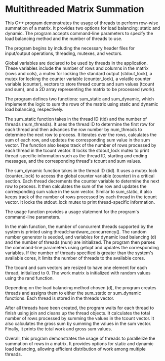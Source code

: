 # Multithreaded Matrix Summation

This C++ program demonstrates the usage of threads to perform row-wise summation of a matrix. It provides two options for load balancing: static and dynamic. The program accepts command-line parameters to specify the load balancing method and the number of threads to use.

The program begins by including the necessary header files for input/output operations, threading, mutexes, and vectors.

Global variables are declared to be used by threads in the application. These variables include the number of rows and columns in the matrix (rows and cols), a mutex for locking the standard output (stdout_lock), a mutex for locking the counter variable (counter_lock), a volatile counter variable (counter), vectors to store thread counts and sum values (tcount and sum), and a 2D array representing the matrix to be processed (work).

The program defines two functions: sum_static and sum_dynamic, which implement the logic to sum the rows of the matrix using static and dynamic load balancing, respectively.

The sum_static function takes in the thread ID (tid) and the number of threads (num_threads). It uses the thread ID to determine the first row for each thread and then advances the row number by num_threads to determine the next row to process. It iterates over the rows, calculates the sum of each row, and updates the corresponding sum value in the sum vector. The function also keeps track of the number of rows processed by each thread in the tcount vector. It locks the stdout_lock mutex to print thread-specific information such as the thread ID, starting and ending messages, and the corresponding thread's tcount and sum values.

The sum_dynamic function takes in the thread ID (tid). It uses a mutex lock (counter_lock) to access the global counter variable (counter) in a critical section. Each thread decrements the counter variable to determine the next row to process. It then calculates the sum of the row and updates the corresponding sum value in the sum vector. Similar to sum_static, it also keeps track of the number of rows processed by each thread in the tcount vector. It locks the stdout_lock mutex to print thread-specific information.

The usage function provides a usage statement for the program's command-line parameters.

In the main function, the number of concurrent threads supported by the system is printed using thread::hardware_concurrency(). The random number generator is seeded, and variables for dynamic load balancing (d) and the number of threads (num) are initialized. The program then parses the command-line parameters using getopt and updates the corresponding variables. If the number of threads specified is greater than the system's available cores, it limits the number of threads to the available cores.

The tcount and sum vectors are resized to have one element for each thread, initialized to 0. The work matrix is initialized with random values using the rand function.

Depending on the load balancing method chosen (d), the program creates threads and assigns them to either the sum_static or sum_dynamic functions. Each thread is stored in the threads vector.

After all threads have been created, the program waits for each thread to finish using join and cleans up the thread objects. It calculates the total number of rows processed by summing the values in the tcount vector. It also calculates the gross sum by summing the values in the sum vector. Finally, it prints the total work and gross sum values.

Overall, this program demonstrates the usage of threads to parallelize the summation of rows in a matrix. It provides options for static and dynamic load balancing, allowing efficient distribution of work among multiple threads.
